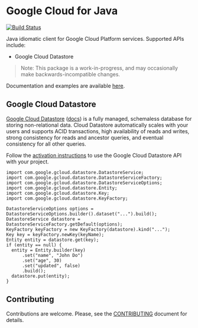 Google Cloud for Java
=====================

[![Build Status](https://travis-ci.org/GoogleCloudPlatform/gcloud-java.svg?branch=master)](https://travis-ci.org/GoogleCloudPlatform/gcloud-java)

Java idiomatic client for Google Cloud Platform services. Supported APIs include:

 * Google Cloud Datastore


> Note: This package is a work-in-progress, and may occasionally
> make backwards-incompatible changes.

Documentation and examples are available [here](https://github.com/GoogleCloudePlatform/gcloud-java/gh-pages/docs).

## Google Cloud Datastore

[Google Cloud Datastore][cloud-datastore] ([docs][cloud-datastore-docs]) is a fully
managed, schemaless database for storing non-relational data. Cloud Datastore
automatically scales with your users and supports ACID transactions, high availability
of reads and writes, strong consistency for reads and ancestor queries, and eventual
consistency for all other queries.

Follow the [activation instructions][cloud-datastore-activation] to use the Google
Cloud Datastore API with your project.

    import com.google.gcloud.datastore.DatastoreService;
    import com.google.gcloud.datastore.DatastoreServiceFactory;
    import com.google.gcloud.datastore.DatastoreServiceOptions;
    import com.google.gcloud.datastore.Entity;
    import com.google.gcloud.datastore.Key;
    import com.google.gcloud.datastore.KeyFactory;

    DatastoreServiceOptions options = DatastoreServiceOptions.builder().dataset("...").build();
    DatastoreService datastore = DatastoreServiceFactory.getDefault(options);
    KeyFactory keyFactory = new KeyFactory(datastore).kind("...");
    Key key = keyFactory.newKey(keyName);
    Entity entity = datastore.get(key);
    if (entity == null) {
      entity = Entity.builder(key)
          .set("name", "John Do")
          .set("age", 30)
          .set("updated", false)
          .build();
      datastore.put(entity);
    }

## Contributing

Contributions are welcome. Please, see the
[CONTRIBUTING](https://github.com/GoogleCloudPlatform/gcloud-java/blob/master/CONTRIBUTING.md)
document for details.

[cloud-datastore]: https://cloud.google.com/datastore/
[cloud-datastore-docs]: https://cloud.google.com/datastore/docs
[cloud-datastore-activation]: https://cloud.google.com/datastore/docs/activate

[cloud-pubsub]: https://cloud.google.com/pubsub/
[cloud-pubsub-docs]: https://cloud.google.com/pubsub/docs

[cloud-storage]: https://cloud.google.com/storage/
[cloud-storage-docs]: https://cloud.google.com/storage/docs/overview
[cloud-storage-create-bucket]: https://cloud.google.com/storage/docs/cloud-console#_creatingbuckets
